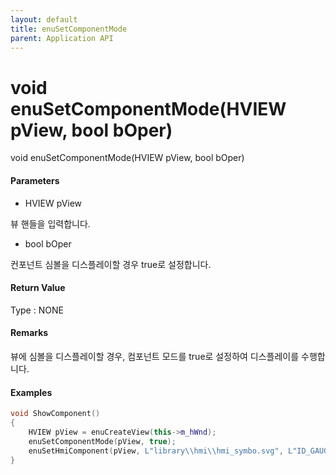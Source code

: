 ```yaml
---
layout: default
title: enuSetComponentMode
parent: Application API
---
```

# void enuSetComponentMode\(HVIEW pView, bool bOper\)

void enuSetComponentMode\(HVIEW pView, bool bOper\)

#### Parameters

* HVIEW pView

뷰 핸들을 입력합니다.

* bool bOper

컨포넌트 심볼을 디스플레이할 경우 true로 설정합니다.

#### Return Value

Type : NONE

#### Remarks

뷰에 심볼을 디스플레이할 경우, 컴포넌트 모드를 true로 설정하여 디스플레이를 수행합니다.

#### Examples

```cpp
void ShowComponent()
{
    HVIEW pView = enuCreateView(this->m_hWnd);
    enuSetComponentMode(pView, true);
    enuSetHmiComponent(pView, L"library\\hmi\\hmi_symbo.svg", L"ID_GAUGE");
}
```



